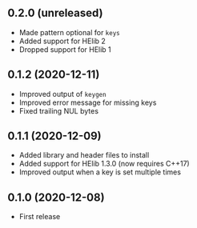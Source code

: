 ## 0.2.0 (unreleased)

- Made pattern optional for `keys`
- Added support for HElib 2
- Dropped support for HElib 1

## 0.1.2 (2020-12-11)

- Improved output of `keygen`
- Improved error message for missing keys
- Fixed trailing NUL bytes

## 0.1.1 (2020-12-09)

- Added library and header files to install
- Added support for HElib 1.3.0 (now requires C++17)
- Improved output when a key is set multiple times

## 0.1.0 (2020-12-08)

- First release
